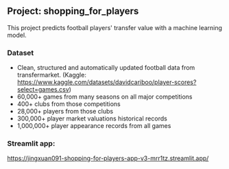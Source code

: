 ## Project: shopping_for_players
This project predicts football players' transfer value with a machine learning model.

### Dataset
 * Clean, structured and automatically updated football data from transfermarket.
   (Kaggle: https://www.kaggle.com/datasets/davidcariboo/player-scores?select=games.csv)
 * 60,000+ games from many seasons on all major competitions
 * 400+ clubs from those competitions
 * 28,000+ players from those clubs
 * 300,000+ player market valuations historical records
 * 1,000,000+ player appearance records from all games

### Streamlit app: 
https://jingxuan091-shopping-for-players-app-v3-mrr1tz.streamlit.app/
